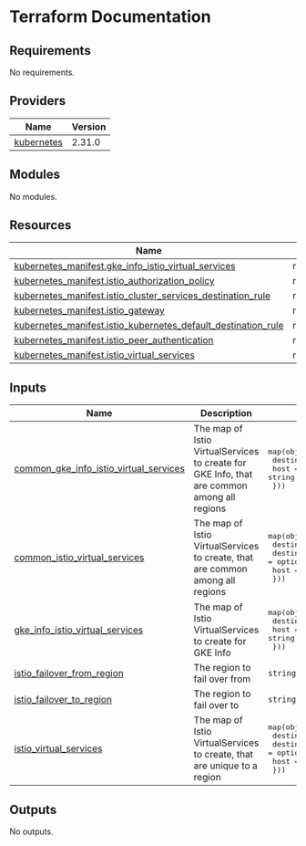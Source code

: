# Terraform Documentation

<!-- BEGIN_TF_DOCS -->
## Requirements

No requirements.

## Providers

| Name | Version |
|------|---------|
| <a name="provider_kubernetes"></a> [kubernetes](#provider\_kubernetes) | 2.31.0 |

## Modules

No modules.

## Resources

| Name | Type |
|------|------|
| [kubernetes_manifest.gke_info_istio_virtual_services](https://registry.terraform.io/providers/hashicorp/kubernetes/latest/docs/resources/manifest) | resource |
| [kubernetes_manifest.istio_authorization_policy](https://registry.terraform.io/providers/hashicorp/kubernetes/latest/docs/resources/manifest) | resource |
| [kubernetes_manifest.istio_cluster_services_destination_rule](https://registry.terraform.io/providers/hashicorp/kubernetes/latest/docs/resources/manifest) | resource |
| [kubernetes_manifest.istio_gateway](https://registry.terraform.io/providers/hashicorp/kubernetes/latest/docs/resources/manifest) | resource |
| [kubernetes_manifest.istio_kubernetes_default_destination_rule](https://registry.terraform.io/providers/hashicorp/kubernetes/latest/docs/resources/manifest) | resource |
| [kubernetes_manifest.istio_peer_authentication](https://registry.terraform.io/providers/hashicorp/kubernetes/latest/docs/resources/manifest) | resource |
| [kubernetes_manifest.istio_virtual_services](https://registry.terraform.io/providers/hashicorp/kubernetes/latest/docs/resources/manifest) | resource |

## Inputs

| Name | Description | Type | Default | Required |
|------|-------------|------|---------|:--------:|
| <a name="input_common_gke_info_istio_virtual_services"></a> [common\_gke\_info\_istio\_virtual\_services](#input\_common\_gke\_info\_istio\_virtual\_services) | The map of Istio VirtualServices to create for GKE Info, that are common among all regions | <pre>map(object({<br>    destination_host = string<br>    host             = string<br>  }))</pre> | n/a | yes |
| <a name="input_common_istio_virtual_services"></a> [common\_istio\_virtual\_services](#input\_common\_istio\_virtual\_services) | The map of Istio VirtualServices to create, that are common among all regions | <pre>map(object({<br>    destination_host = string<br>    destination_port = optional(number, 8080)<br>    host             = string<br>  }))</pre> | n/a | yes |
| <a name="input_gke_info_istio_virtual_services"></a> [gke\_info\_istio\_virtual\_services](#input\_gke\_info\_istio\_virtual\_services) | The map of Istio VirtualServices to create for GKE Info | <pre>map(object({<br>    destination_host = string<br>    host             = string<br>  }))</pre> | n/a | yes |
| <a name="input_istio_failover_from_region"></a> [istio\_failover\_from\_region](#input\_istio\_failover\_from\_region) | The region to fail over from | `string` | `""` | no |
| <a name="input_istio_failover_to_region"></a> [istio\_failover\_to\_region](#input\_istio\_failover\_to\_region) | The region to fail over to | `string` | `""` | no |
| <a name="input_istio_virtual_services"></a> [istio\_virtual\_services](#input\_istio\_virtual\_services) | The map of Istio VirtualServices to create, that are unique to a region | <pre>map(object({<br>    destination_host = string<br>    destination_port = optional(number, 8080)<br>    host             = string<br>  }))</pre> | n/a | yes |

## Outputs

No outputs.
<!-- END_TF_DOCS -->
